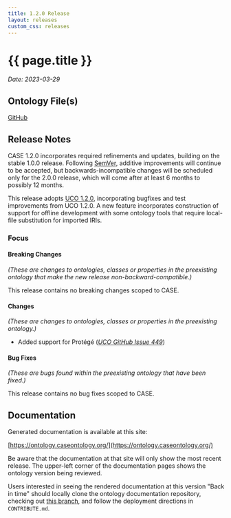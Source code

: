 ```yaml
---
title: 1.2.0 Release
layout: releases
custom_css: releases
---
```


# {{ page.title }}

*Date: 2023-03-29*


## Ontology File(s)

[GitHub](https://github.com/casework/CASE/releases/tag/1.2.0)


## Release Notes

CASE 1.2.0 incorporates required refinements and updates, building on the stable 1.0.0 release.  Following [SemVer](https://semver.org/spec/v2.0.0.html), additive improvements will continue to be accepted, but backwards-incompatible changes will be scheduled only for the 2.0.0 release, which will come after at least 6 months to possibly 12 months.

This release adopts [UCO 1.2.0](https://unifiedcyberontology.org/releases/1.2.0/), incorporating bugfixes and test improvements from UCO 1.2.0.  A new feature incorporates construction of support for offline development with some ontology tools that require local-file substitution for imported IRIs.


### Focus


#### Breaking Changes

*(These are changes to ontologies, classes or properties in the preexisting ontology that make the new release non-backward-compatible.)*

This release contains no breaking changes scoped to CASE.


#### Changes

*(These are changes to ontologies, classes or properties in the preexisting ontology.)*

* Added support for Protégé ([*UCO GitHub Issue 449*](https://github.com/ucoProject/UCO/issues/449))


#### Bug Fixes

*(These are bugs found within the preexisting ontology that have been fixed.)*

This release contains no bug fixes scoped to CASE.


## Documentation

Generated documentation is available at this site:

[https://ontology.caseontology.org/](https://ontology.caseontology.org/)

Be aware that the documentation at that site will only show the most recent release.  The upper-left corner of the documentation pages shows the ontology version being reviewed.

Users interested in seeing the rendered documentation at this version "Back in time" should locally clone the ontology documentation repository, checking out [this branch](https://github.com/casework/ontology.caseontology.org/tree/archive/release-1.2.0), and follow the deployment directions in `CONTRIBUTE.md`.
